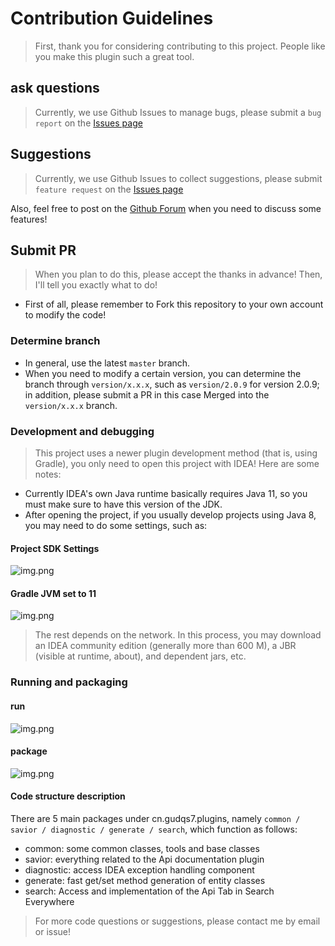 # Contribution Guidelines
> First, thank you for considering contributing to this project. People like you make this plugin such a great tool.

## ask questions
> Currently, we use Github Issues to manage bugs, please submit a `bug report` on the [Issues page](https://github.com/gudqs7-idea-plugins/api-savior/issues)

## Suggestions
> Currently, we use Github Issues to collect suggestions, please submit `feature request` on the [Issues page](https://github.com/gudqs7-idea-plugins/api-savior/issues)

Also, feel free to post on the [Github Forum](https://github.com/gudqs7-idea-plugins/api-savior/discussions) when you need to discuss some features!

## Submit PR

> When you plan to do this, please accept the thanks in advance! Then, I'll tell you exactly what to do!

- First of all, please remember to Fork this repository to your own account to modify the code!

### Determine branch
- In general, use the latest `master` branch.
- When you need to modify a certain version, you can determine the branch through `version/x.x.x`, such as `version/2.0.9` for version 2.0.9; in addition, please submit a PR in this case Merged into the `version/x.x.x` branch.

### Development and debugging
> This project uses a newer plugin development method (that is, using Gradle), you only need to open this project with IDEA!
> Here are some notes:

- Currently IDEA's own Java runtime basically requires Java 11, so you must make sure to have this version of the JDK.
- After opening the project, if you usually develop projects using Java 8, you may need to do some settings, such as:

#### Project SDK Settings

![img.png](parts/imgs/project-setup-jdk11.png)

#### Gradle JVM set to 11
![img.png](parts/imgs/gradle-setup-jdk11.png)

> The rest depends on the network. In this process, you may download an IDEA community edition (generally more than 600 M), a JBR (visible at runtime, about), and dependent jars, etc.

### Running and packaging

#### run
![img.png](parts/imgs/gradle-run-ide.png)

#### package
![img.png](parts/imgs/gradle-build-plugin.png)

#### Code structure description

There are 5 main packages under cn.gudqs7.plugins, namely `common / savior / diagnostic / generate / search`, which function as follows:
- common: some common classes, tools and base classes
- savior: everything related to the Api documentation plugin
- diagnostic: access IDEA exception handling component
- generate: fast get/set method generation of entity classes
- search: Access and implementation of the Api Tab in Search Everywhere

> For more code questions or suggestions, please contact me by email or issue!